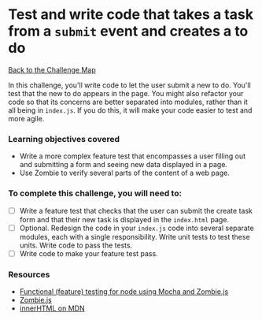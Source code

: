 # Test and write code that takes a task from a `submit` event and creates a to do

[Back to the Challenge Map](00_challenge_track.md)

In this challenge, you'll write code to let the user submit a new to do.  You'll test that the new to do appears in the page.  You might also refactor your code so that its concerns are better separated into modules, rather than it all being in `index.js`.  If you do this, it will make your code easier to test and more agile.

### Learning objectives covered

- Write a more complex feature test that encompasses a user filling out and submitting a form and seeing new data displayed in a page.
- Use Zombie to verify several parts of the content of a web page.

### To complete this challenge, you will need to:

- [ ] Write a feature test that checks that the user can submit the create task form and that their new task is displayed in the `index.html` page.
- [ ] Optional.  Redesign the code in your `index.js` code into several separate modules, each with a single responsibility.  Write unit tests to test these units.  Write code to pass the tests.
- [ ] Write code to make your feature test pass.

### Resources

- [Functional (feature) testing for node using Mocha and Zombie.js](http://www.redotheweb.com/2013/01/15/functional-testing-for-nodejs-using-mocha-and-zombie-js.html)
- [Zombie.js](http://zombie.js.org/)
- [innerHTML on MDN](https://developer.mozilla.org/en-US/docs/Web/API/Element/innerHTML)

